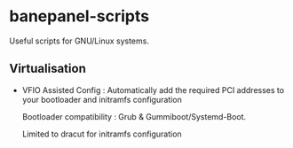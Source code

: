# banepanel-scripts
Useful scripts for GNU/Linux systems.

## Virtualisation
- VFIO Assisted Config :
    Automatically add the required PCI addresses to your bootloader and initramfs configuration
    
    Bootloader compatibility : Grub & Gummiboot/Systemd-Boot.

    Limited to dracut for initramfs configuration
